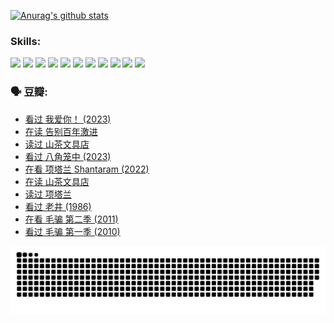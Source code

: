 
[![Anurag's github stats](https://github-readme-stats.vercel.app/api?username=w940853815)](https://github.com/anuraghazra/github-readme-stats)

### Skills:

<code><img height="32" src="https://cdn.jsdelivr.net/npm/simple-icons@v5/icons/python.svg"></code>
<code><img height="32" src="https://cdn.jsdelivr.net/npm/simple-icons@v5/icons/javascript.svg"></code>
<code><img height="32" src="https://cdn.jsdelivr.net/npm/simple-icons@v5/icons/django.svg"></code>
<code><img height="32" src="https://cdn.jsdelivr.net/npm/simple-icons@v5/icons/flask.svg"></code>
<code><img height="32" src="https://cdn.jsdelivr.net/npm/simple-icons@v5/icons/vuetify.svg"></code>
<code><img height="32" src="https://cdn.jsdelivr.net/npm/simple-icons@v5/icons/git.svg"></code>
<code><img height="32" src="https://cdn.jsdelivr.net/npm/simple-icons@v5/icons/docker.svg"></code>
<code><img height="32" src="https://cdn.jsdelivr.net/npm/simple-icons@v5/icons/postgresql.svg"></code>
<code><img height="32" src="https://cdn.jsdelivr.net/npm/simple-icons@v5/icons/elasticsearch.svg"></code>
<code><img height="32" src="https://cdn.jsdelivr.net/npm/simple-icons@v5/icons/macos.svg"></code>
<code><img height="32" src="https://cdn.jsdelivr.net/npm/simple-icons@v5/icons/linux.svg"></code>

### 🗣 豆瓣:

<!-- DOUBAN-ACTIVITIES:START -->
- [看过 我爱你！‎ (2023)](https://www.douban.com/people/136069238/status/4385556252/?_i=95949000)
- [在读 告别百年激进](https://www.douban.com/people/136069238/status/4374953075/?_i=95949000)
- [读过 山茶文具店](https://www.douban.com/people/136069238/status/4374952154/?_i=95949000)
- [看过 八角笼中‎ (2023)](https://www.douban.com/people/136069238/status/4367541707/?_i=95949000)
- [在看 项塔兰 Shantaram‎ (2022)](https://www.douban.com/people/136069238/status/4365497032/?_i=95949000)
- [在读 山茶文具店](https://www.douban.com/people/136069238/status/4364620725/?_i=95949000)
- [读过 项塔兰](https://www.douban.com/people/136069238/status/4364620288/?_i=95949000)
- [看过 老井‎ (1986)](https://www.douban.com/people/136069238/status/4362366672/?_i=95949000)
- [在看 毛骗 第二季‎ (2011)](https://www.douban.com/people/136069238/status/4355752869/?_i=95949000)
- [看过 毛骗 第一季‎ (2010)](https://www.douban.com/people/136069238/status/4355752667/?_i=95949000)
<!-- DOUBAN-ACTIVITIES:END -->


![Snake animation](https://raw.githubusercontent.com/w940853815/w940853815/output/github-contribution-grid-snake.svg)

<!--
**w940853815/w940853815** is a ✨ _special_ ✨ repository because its `README.md` (this file) appears on your GitHub profile.

Here are some ideas to get you started:

- 🔭 I’m currently working on ...
- 🌱 I’m currently learning ...
- 👯 I’m looking to collaborate on ...
- 🤔 I’m looking for help with ...
- 💬 Ask me about ...
- 📫 How to reach me: ...
- 😄 Pronouns: ...
- ⚡ Fun fact: ...
-->
